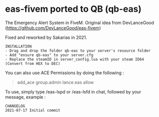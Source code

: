# eas-fivem ported to QB (qb-eas)
The Emergency Alert System in FiveM.
Original idea from DevLanceGood (https://github.com/DevLanceGood/eas-fivem)

Fixed and reworked by Sakarias in 2021.

```
INSTALLATION
- Drag and drop the folder qb-eas to your server's resource folder
- Add "ensure qb-eas" to your server.cfg
- Replace the steamID in server_config.lua with your steam ID64 (Convert from HEX to DEC)
```

You can also use ACE Permissions by doing the following : 
> add_ace group.admin lance.eas allow

To use, simply type /eas-lspd or /eas-lsfd in chat, followed by your message, example : 
```
CHANGELOG
2021-07-17 Initial commit
```